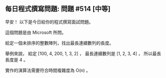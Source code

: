 ## 每日程式撰寫問題: 問題 #514 [中等]

早安！ 以下是今日給你的程式撰寫面試問題。

這個問題是由 Microsoft 所問。

給定一個未排序的整數陣列，找出最長連續數列的長度。

舉例來說， 給定 [100, 4, 200, 1, 3, 2] ， 最長連續數列是 [1, 2, 3, 4] ， 所以最長長度是 4 。

實作的演算法需要符合時間複雜度為 O(n) 。